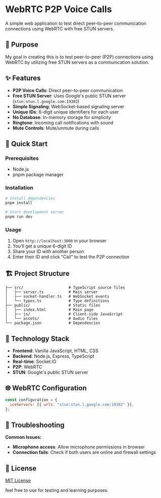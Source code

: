 # WebRTC P2P Voice Calls

A simple web application to test direct peer-to-peer communication connections using WebRTC with free STUN servers.

## 🎯 Purpose

My goal in creating this is to test peer-to-peer (P2P) connections using WebRTC by utilizing free STUN servers as a communication solution.

## ✨ Features

- **P2P Voice Calls**: Direct peer-to-peer communication
- **Free STUN Server**: Uses Google's public STUN server (`stun:stun.l.google.com:19302`)
- **Simple Signaling**: WebSocket-based signaling server
- **Unique IDs**: 6-digit unique identifiers for each user
- **No Database**: In-memory storage for simplicity
- **Ringtone**: Incoming call notifications with sound
- **Mute Controls**: Mute/unmute during calls

## 🚀 Quick Start

### Prerequisites

- Node.js
- pnpm package manager

### Installation

```bash
# Install dependencies
pnpm install

# Start development server
pnpm run dev
```

### Usage

1. Open `http://localhost:3000` in your browser
2. You'll get a unique 6-digit ID
3. Share your ID with another person
4. Enter their ID and click "Call" to test the P2P connection

## 🏗️ Project Structure

```
├── src/                    # TypeScript source files
│   ├── server.ts           # Main server
│   ├── socket-handler.ts   # WebSocket events
│   └── types.ts            # Type definitions
├── public/                 # Static files
│   ├── index.html          # Main page
│   ├── js/                 # Client-side JavaScript
│   └── assets/             # Audio files
└── package.json            # Dependencies
```

## 🔧 Technology Stack

- **Frontend**: Vanilla JavaScript, HTML, CSS
- **Backend**: Node.js, Express, TypeScript
- **Real-time**: Socket.IO
- **P2P**: WebRTC
- **STUN**: Google's public STUN server

## 🌐 WebRTC Configuration

```javascript
const configuration = {
  iceServers: [{ urls: "stun:stun.l.google.com:19302" }],
};
```

## 🐛 Troubleshooting

**Common Issues:**

- **Microphone access**: Allow microphone permissions in browser
- **Connection fails**: Check if both users are online and firewall settings

## 📝 License

[MIT License](LICENSE)

feel free to use for testing and learning purposes.
